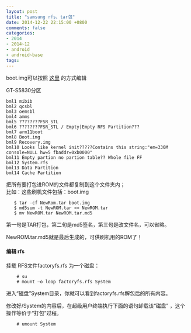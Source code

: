 ```yaml
---
layout: post
title: "samsung rfs、tar包"
date: 2014-12-22 22:15:00 +0800
comments: false
categories:
- 2014
- 2014~12
- android
- android~base
tags:
---
```

boot.img可以按照 [这里](/blog/2014/12/22/android-img/) 的方式编辑

GT-S5830分区
```
bml1 mibib
bml2 qcsbl
bml3 oemsbl
bml4 amms
bml5 ????????FSR_STL 
bml6 ????????FSR_STL / Empty|Empty RFS Partition???
bml7 arm11boot
bml8 Boot.img
bml9 Recovery.img
bml10 Looks like kernel init?????Contains this string:"em=330M console=NULL hw=5 fbaddr=0xb0000"
bml11 Empty partion no partion table?? Whole file FF
bml12 System.rfs
bml13 Data Partition
bml14 Cache Partition
```

把所有要打包进ROM的文件都复制到这个文件夹内；  
比如：这些刷机文件包括：boot.img
```
   $ tar -cf NewRom.tar boot.img
   $ md5sum -t NewROM.tar >> NewROM.tar
   $ mv NewROM.tar NewROM.tar.md5
```
第一句是TAR打包，第二句是md5签名，第三句是改文件名，可以省略。

NewROM.tar.md5就是最后生成的，可供刷机用的ROM了！


#### 编辑 rfs
挂载 RFS文件factoryfs.rfs 为一个磁盘：
```
    # su
    # mount –o loop factoryfs.rfs System
```
进入“磁盘”System目录，你就可以看到factoryfs.rfs解包后的所有内容。

修改好/System的内容后，在超级用户终端执行下面的语句卸载该“磁盘” ，这个操作等价于“打包”过程。
```
    # umount System
```


